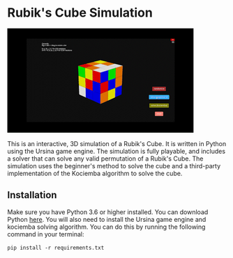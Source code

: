 # Rubik's Cube Simulation

![Rubik's cube simulation GIF](rubiks-cube-solver-gif.gif "Title")

This is an interactive, 3D simulation of a Rubik's Cube. It is written in Python using the Ursina game engine.
The simulation is fully playable, and includes a solver that can solve any valid permutation of a Rubik's Cube.
The simulation uses the beginner's method to solve the cube and a third-party implementation of the Kociemba algorithm to solve the cube.

## Installation
Make sure you have Python 3.6 or higher installed. You can download Python [here](https://www.python.org/downloads/).
You will also need to install the Ursina game engine and kociemba solving algorithm. You can do this by running the following command in your terminal:
```
pip install -r requirements.txt
```
